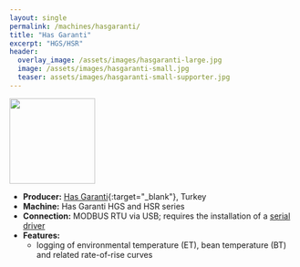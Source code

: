 ```yaml
---
layout: single
permalink: /machines/hasgaranti/
title: "Has Garanti"
excerpt: "HGS/HSR"
header:
  overlay_image: /assets/images/hasgaranti-large.jpg
  image: /assets/images/hasgaranti-small.jpg
  teaser: assets/images/hasgaranti-small-supporter.jpg
---
```


<img class="tab-image" src="{{ site.baseurl }}/assets/images/supporter-badge.png" width="150px">

* __Producer:__ [Has Garanti](http://www.hasgaranti.com.tr){:target="_blank"}, Turkey
* __Machine:__ Has Garanti HGS and HSR series
* __Connection:__ MODBUS RTU via USB; requires the installation of a [serial driver](/modbus_serial/)
* __Features:__ 
  - logging of environmental temperature (ET), bean temperature (BT) and related rate-of-rise curves